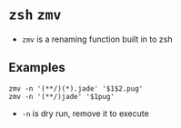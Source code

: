 # `zsh` `zmv`

- `zmv` is a renaming function built in to zsh

## Examples

    zmv -n '(**/)(*).jade' '$1$2.pug'
    zmv -n '(**/)jade' '$1pug'

- `-n` is dry run, remove it to execute
